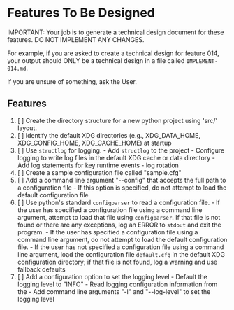 # Features To Be Designed

IMPORTANT: Your job is to generate a technical design document for these features. DO NOT IMPLEMENT ANY CHANGES.

For example, if you are asked to create a technical design for feature 014, your output should ONLY be a technical design in a file called `IMPLEMENT-014.md`.

If you are unsure of something, ask the User. 

## Features

001. [ ] Create the directory structure for a new python project using 'src/' layout.
002. [ ] Identify the default XDG directories (e.g., XDG_DATA_HOME, XDG_CONFIG_HOME, XDG_CACHE_HOME) at startup
003. [ ] Use `structlog` for logging. 
    - Add `structlog` to the project
    - Configure logging to write log files in the default XDG cache or data directory 
    - Add log statements for key runtime events
    -  log rotation 
004. [ ] Create a sample configuration file called "sample.cfg"
005. [ ] Add a command line argument "--config" that accepts the full path to a configuration file
    - If this option is specified, do not attempt to load the default configuration file
006. [ ] Use python's standard `configparser` to read a configuration file. 
    - If the user has specified a configuration file using a command line argument, attempt to load that file using `configparser`. If that file is not found or there are any exceptions, log an ERROR to `stdout` and exit the program.
    - If the user has specified a configuration file using a command line argument, do not attempt to load the default configuration file. 
    - If the user has not specified a configuration file using a command line argument, load the configuration file `default.cfg` in the default XDG configuration directory; if that file is not found, log a warning and use fallback defaults
007. [ ] Add a configuration option to set the logging level
    - Default the logging level to "INFO"
    - Read logging configuration information from the 
    - Add command line arguments "-l" and "--log-level" to set the logging level
